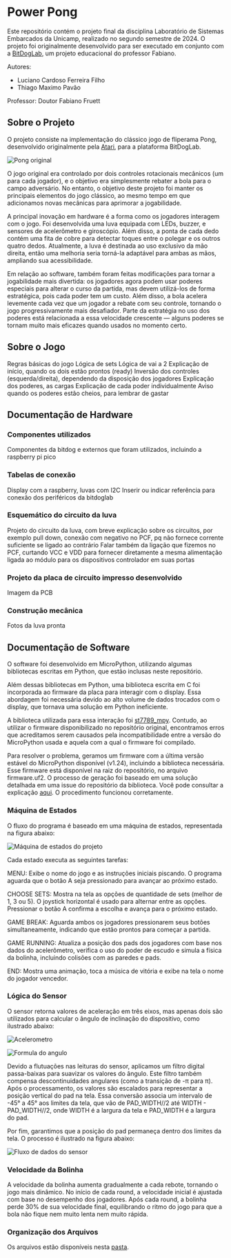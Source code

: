 # Power Pong

Este repositório contém o projeto final da disciplina Laboratório de Sistemas Embarcados da Unicamp, realizado no segundo semestre de 2024.
O projeto foi originalmente desenvolvido para ser executado em conjunto com a [BitDogLab](https://github.com/BitDogLab/BitDogLab), um projeto educacional do professor Fabiano.

Autores:

- Luciano Cardoso Ferreira Filho
- Thiago Maximo Pavão

Professor: Doutor Fabiano Fruett

## Sobre o Projeto

O projeto consiste na implementação do clássico jogo de fliperama Pong, desenvolvido originalmente pela [Atari](https://pt.wikipedia.org/wiki/Pong), para a plataforma BitDogLab.

![Pong original](https://github.com/user-attachments/assets/ebbd3af1-7076-4723-a534-e733d2d77743)

O jogo original era controlado por dois controles rotacionais mecânicos (um para cada jogador), e o objetivo era simplesmente rebater a bola para o campo adversário.
No entanto, o objetivo deste projeto foi manter os principais elementos do jogo clássico, ao mesmo tempo em que adicionamos novas mecânicas para aprimorar a jogabilidade.

A principal inovação em hardware é a forma como os jogadores interagem com o jogo. Foi desenvolvida uma luva equipada com LEDs, buzzer, e sensores de acelerômetro e giroscópio.
Além disso, a ponta de cada dedo contém uma fita de cobre para detectar toques entre o polegar e os outros quatro dedos. Atualmente, a luva é destinada ao uso exclusivo da mão
direita, então uma melhoria seria torná-la adaptável para ambas as mãos, ampliando sua acessibilidade.

Em relação ao software, também foram feitas modificações para tornar a jogabilidade mais divertida: os jogadores agora podem usar poderes especiais para alterar o curso da partida,
mas devem utilizá-los de forma estratégica, pois cada poder tem um custo. Além disso, a bola acelera levemente cada vez que um jogador a rebate com seu controle,
tornando o jogo progressivamente mais desafiador. Parte da estratégia no uso dos poderes está relacionada a essa velocidade crescente — alguns poderes se tornam muito mais
eficazes quando usados no momento certo.

## Sobre o Jogo

Regras básicas do jogo
Lógica de sets
Lógica de vai a 2
Explicação de início, quando os dois estão prontos (ready)
Inversão dos controles (esquerda/direita), dependendo da disposição dos jogadores
Explicação dos poderes, as cargas
Explicação de cada poder individualmente
Aviso quando os poderes estão cheios, para lembrar de gastar 

## Documentação de Hardware

### Componentes utilizados

Componentes da bitdog e externos que foram utilizados, incluindo a raspberry pi pico

### Tabelas de conexão

Display com a raspberry, luvas com I2C
Inserir ou indicar referência para conexão dos periféricos da bitdoglab

### Esquemático do circuito da luva

Projeto do circuito da luva, com breve explicação sobre os circuitos, por exemplo pull down, conexão com negativo no PCF, pq não fornece corrente suficiente se ligado ao contrário
Falar também da ligação que fizemos no PCF, curtando VCC e VDD para fornecer diretamente a mesma alimentação ligada ao módulo para os dispositivos controlador em suas portas

### Projeto da placa de circuito impresso desenvolvido

Imagem da PCB

### Construção mecânica

Fotos da luva pronta

## Documentação de Software

O software foi desenvolvido em MicroPython, utilizando algumas bibliotecas escritas em Python, que estão inclusas neste repositório.

Além dessas bibliotecas em Python, uma biblioteca escrita em C foi incorporada ao firmware da placa para interagir com o display. Essa abordagem foi necessária devido ao alto volume de dados trocados com o display, que tornava uma solução em Python ineficiente.

A biblioteca utilizada para essa interação foi [st7789_mpy](https://github.com/russhughes/st7789_mpy). Contudo, ao utilizar o firmware disponibilizado no repositório original, encontramos erros que acreditamos serem causados pela incompatibilidade entre a versão do MicroPython usada e aquela com a qual o firmware foi compilado.

Para resolver o problema, geramos um firmware com a última versão estável do MicroPython disponível (v1.24), incluindo a biblioteca necessária. Esse firmware está disponível na raiz do repositório, no arquivo firmware.uf2. O processo de geração foi baseado em uma solução detalhada em uma issue do repositório da biblioteca. Você pode consultar a explicação [aqui](https://github.com/russhughes/st7789_mpy/issues/168#issuecomment-2342353619). O procedimento funcionou corretamente.

### Máquina de Estados

O fluxo do programa é baseado em uma máquina de estados, representada na figura abaixo:

![Máquina de estados do projeto](https://github.com/user-attachments/assets/f45a0cf4-fdf4-40d4-9e5f-160254ea969e)

Cada estado executa as seguintes tarefas:

MENU: Exibe o nome do jogo e as instruções iniciais piscando. O programa aguarda que o botão A seja pressionado para avançar ao próximo estado.

CHOOSE SETS: Mostra na tela as opções de quantidade de sets (melhor de 1, 3 ou 5). O joystick horizontal é usado para alternar entre as opções. Pressionar o botão A confirma a escolha e avança para o próximo estado.

GAME BREAK: Aguarda ambos os jogadores pressionarem seus botões simultaneamente, indicando que estão prontos para começar a partida.

GAME RUNNING: Atualiza a posição dos pads dos jogadores com base nos dados do acelerômetro, verifica o uso do poder de escudo e simula a física da bolinha, incluindo colisões com as paredes e pads.

END: Mostra uma animação, toca a música de vitória e exibe na tela o nome do jogador vencedor.

### Lógica do Sensor

O sensor retorna valores de aceleração em três eixos, mas apenas dois são utilizados para calcular o ângulo de inclinação do dispositivo, como ilustrado abaixo:

![Acelerometro](https://github.com/user-attachments/assets/1dffd47a-2043-4bf4-8d84-0ea321bc047a)

![Formula do angulo](https://github.com/user-attachments/assets/f623fb4a-ab9a-4e30-9579-c2bebb573e21)

Devido a flutuações nas leituras do sensor, aplicamos um filtro digital passa-baixas para suavizar os valores do ângulo. Este filtro também compensa descontinuidades angulares (como a transição de -π para π). Após o processamento, os valores são escalados para representar a posição vertical do pad na tela. Essa conversão associa um intervalo de -45° a 45° aos limites da tela, que vão de PAD_WIDTH//2 até WIDTH - PAD_WIDTH//2, onde WIDTH é a largura da tela e PAD_WIDTH é a largura do pad.

Por fim, garantimos que a posição do pad permaneça dentro dos limites da tela. O processo é ilustrado na figura abaixo:

![Fluxo de dados do sensor](https://github.com/user-attachments/assets/5a8bcb13-34fd-4cb4-85a5-d28a4201f551)

### Velocidade da Bolinha

A velocidade da bolinha aumenta gradualmente a cada rebote, tornando o jogo mais dinâmico. No início de cada round, a velocidade inicial é ajustada com base no desempenho dos jogadores. Após cada round, a bolinha perde 30% de sua velocidade final, equilibrando o ritmo do jogo para que a bola não fique nem muito lenta nem muito rápida.

### Organização dos Arquivos

Os arquivos estão disponíveis nesta [pasta](/code).

